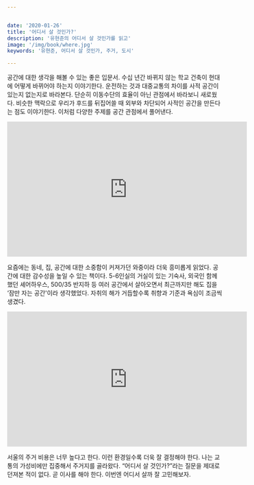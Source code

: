 ```yaml
---


date: '2020-01-26'
title: '어디서 살 것인가?'
description: '유현준의 어디서 살 것인가를 읽고'
image: '/img/book/where.jpg'
keywords: '유현준, 어디서 살 것인가, 주거, 도시'

---
```


공간에 대한 생각을 해볼 수 있는 좋은 입문서. 수십 년간 바뀌지 않는 학교 건축이 현대에 어떻게 바뀌어야 하는지 이야기한다. 운전하는 것과 대중교통의 차이를 사적 공간이 있는지 없는지로 바라본다. 단순히 이동수단의 효율이 아닌 관점에서 바라보니 새로웠다. 비슷한 맥락으로 우리가 후드를 뒤집어쓸 때 외부와 차단되어 사적인 공간을 만든다는 점도 이야기한다. 이처럼 다양한 주제를 공간 관점에서 풀어낸다.

<p style='text-align:center'>
<iframe width="560" height="315" src="https://www.youtube.com/embed/QxGzwJd_Eno" frameborder="0" allow="accelerometer; autoplay; encrypted-media; gyroscope; picture-in-picture" allowfullscreen></iframe>
</p>

요즘에는 동네, 집, 공간에 대한 소중함이 커져가던 와중이라 더욱 흥미롭게 읽었다. 공간에 대한 감수성을 높일 수 있는 책이다. 5-6인실의 거실이 있는 기숙사, 외국인 함께 했던 셰어하우스, 500/35 반지하 등 여러 공간에서 살아오면서 최근까지만 해도 집을 ‘잠만 자는 공간'이라 생각했었다. 자취의 해가 거듭할수록 취향과 기준과 욕심이 조금씩 생겼다.


<p style='text-align:center'>
<iframe width="560" height="315" src="https://www.youtube.com/embed/Sa3karGUbKA" frameborder="0" allow="accelerometer; autoplay; encrypted-media; gyroscope; picture-in-picture" allowfullscreen></iframe>
</p>

서울의 주거 비용은 너무 높다고 한다. 이런 환경일수록 더욱 잘 결정해야 한다. 나는 교통의 가성비에만 집중해서 주거지를 골라왔다. “어디서 살 것인가?”라는 질문을 제대로 던져본 적이 없다. 곧 이사를 해야 한다. 이번엔 어디서 살까 잘 고민해보자.
